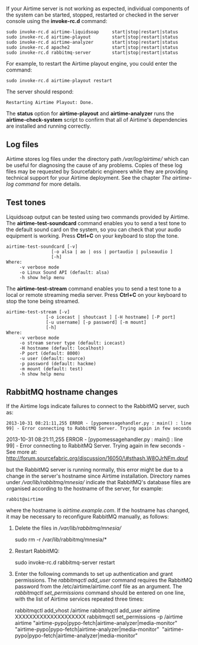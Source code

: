 If your Airtime server is not working as expected, individual components of the system can be started, stopped, restarted or checked in the server console using the <span style="font-weight: bold;">invok</span>**e-rc.d** command:

    sudo invoke-rc.d airtime-liquidsoap     start|stop|restart|status
    sudo invoke-rc.d airtime-playout        start|stop|restart|status
    sudo invoke-rc.d airtime-analyzer       start|stop|restart|status
    sudo invoke-rc.d apache2                start|stop|restart|status
    sudo invoke-rc.d rabbitmq-server        start|stop|restart|status

For example, to restart the Airtime playout engine, you could enter the command:

    sudo invoke-rc.d airtime-playout restart

The server should respond:

    Restarting Airtime Playout: Done.

The **status** option for **airtime-playout** and **airtime-analyzer** runs the **airtime-check-system** script to confirm that all of Airtime's dependencies are installed and running correctly.

Log files
---------

Airtime stores log files under the directory path */var/log/airtime/* which can be useful for diagnosing the cause of any problems. Copies of these log files may be requested by Sourcefabric engineers while they are providing technical support for your Airtime deployment. See the chapter *The airtime-log command* for more details.

Test tones
----------

Liquidsoap output can be tested using two commands provided by Airtime. The **airtime-test-soundcard** command enables you to send a test tone to the default sound card on the system, so you can check that your audio equipment is working. Press **Ctrl+C** on your keyboard to stop the tone.

    airtime-test-soundcard [-v]
                     [-o alsa | ao | oss | portaudio | pulseaudio ]
                     [-h]
    Where:
         -v verbose mode
         -o Linux Sound API (default: alsa)
         -h show help menu

The **airtime-test-stream** command enables you to send a test tone to a local or remote streaming media server. Press **Ctrl+C** on your keyboard to stop the tone being streamed.

    airtime-test-stream [-v]
                   [-o icecast | shoutcast ] [-H hostname] [-P port]
                   [-u username] [-p password] [-m mount]
                   [-h]
    Where:
         -v verbose mode
         -o stream server type (default: icecast)
         -H hostname (default: localhost)
         -P port (default: 8000)
         -u user (default: source)
         -p password (default: hackme)
         -m mount (default: test)
         -h show help menu

RabbitMQ hostname changes
-------------------------

If the Airtime logs indicate failures to connect to the RabbitMQ server, such as:

    2013-10-31 08:21:11,255 ERROR - [pypomessagehandler.py : main() : line 
    99] - Error connecting to RabbitMQ Server. Trying again in few seconds

2013-10-31 08:21:11,255 ERROR - \[pypomessagehandler.py : main() : line 99\] - Error connecting to RabbitMQ Server. Trying again in few seconds - See more at: http://forum.sourcefabric.org/discussion/16050/\#sthash.W8OJrNFm.dpuf

but the RabbitMQ server is running normally, this error might be due to a change in the server's hostname since Airtime installation. Directory names under */var/lib/rabbitmq/mnesia/* indicate that RabbitMQ's database files are organised according to the hostname of the server, for example:

    rabbit@airtime

where the hostname is *airtime.example.com*. If the hostname has changed, it may be necessary to reconfigure RabbitMQ manually, as follows:

1. Delete the files in */var/lib/rabbitmq/mnesia/*

    sudo rm -r /var/lib/rabbitmq/mnesia/*

2. Restart RabbitMQ:

    sudo invoke-rc.d rabbitmq-server restart

3. Enter the following commands to set up authentication and grant permissions. The *rabbitmqctl add\_user* command requires the RabbitMQ password from the /etc/airtime/airtime.conf file as an argument. The *rabbitmqctl set\_permissions* command should be entered on one line, with the list of Airtime services repeated three times:

    rabbitmqctl add_vhost /airtime
    rabbitmqctl add_user airtime XXXXXXXXXXXXXXXXXXXX 
    rabbitmqctl set_permissions -p /airtime airtime 
       "airtime-pypo|pypo-fetch|airtime-analyzer|media-monitor"
       "airtime-pypo|pypo-fetch|airtime-analyzer|media-monitor"
       "airtime-pypo|pypo-fetch|airtime-analyzer|media-monitor"

